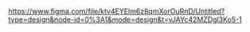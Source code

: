 https://www.figma.com/file/ktv4EYElm6z8qmXorOuRnD/Untitled?type=design&node-id=0%3A1&mode=design&t=vJAYc42MZDgl3Ko5-1
